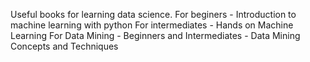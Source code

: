 Useful books for learning data science.
For beginers - Introduction to machine learning with python
For intermediates - Hands on Machine Learning
For Data Mining - Beginners and Intermediates - Data Mining Concepts and Techniques

